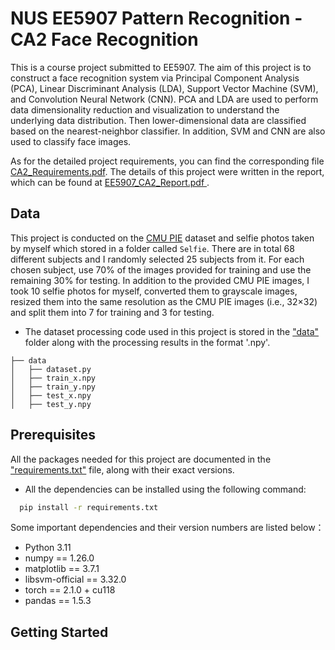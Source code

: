 # NUS EE5907 Pattern Recognition - CA2 Face Recognition

This is a course project submitted to EE5907. The aim of this project is to construct a face recognition system via Principal Component Analysis (PCA), Linear Discriminant Analysis (LDA), Support Vector Machine (SVM), and Convolution Neural Network (CNN). PCA and LDA are used to perform data dimensionality reduction and visualization to understand the underlying data distribution. Then lower-dimensional data are classified based on the nearest-neighbor classifier. In addition, SVM and CNN are also used to classify face images.

As for the detailed project requirements, you can find the corresponding file [CA2_Requirements.pdf](https://github.com/Jonathan3016/EE5907_Pattern-Recognition/blob/88e2e0af0d379e9f7bdd475ba13e35fbda4cb41c/Assignment%202/files/CA2_Requirements.pdf). The details of this project were written in the report, which can be found at [EE5907_CA2_Report.pdf
](https://github.com/Jonathan3016/EE5907_Pattern-Recognition/blob/88e2e0af0d379e9f7bdd475ba13e35fbda4cb41c/Assignment%202/files/EE5907_CA2_Report.pdf).

## Data

This project is conducted on the [CMU PIE](https://www.ri.cmu.edu/publications/the-cmu-pose-illumination-and-expression-database/) dataset and selfie photos taken by myself which stored in a folder called `Selfie`. There are in total 68 different subjects and I randomly selected 25 subjects from it. For each chosen subject, use 70% of the images provided for training and use the remaining 30% for testing. In addition to the provided CMU PIE images, I took 10 selfie photos for myself, converted them to grayscale images, resized them into the same resolution as the CMU PIE images (i.e., 32×32) and split them into 7 for training and 3 for testing. 

* The dataset processing code used in this project is stored in the ["data"](https://github.com/Jonathan3016/EE5907_Pattern-Recognition/tree/29e2c622cd6c6b4b66e6bb91ffb60a35f9b0e073/Assignment%202/data) folder along with the processing results in the format '.npy'.
  
```
├── data
│   ├── dataset.py
│   ├── train_x.npy
│   ├── train_y.npy
│   ├── test_x.npy
│   ├── test_y.npy
```

## Prerequisites

All the packages needed for this project are documented in the ["requirements.txt"](https://github.com/Jonathan3016/EE5907_Pattern-Recognition/blob/29e2c622cd6c6b4b66e6bb91ffb60a35f9b0e073/Assignment%202/requirements.txt) file, along with their exact versions.

* All the dependencies can be installed using the following command:

```sh
  pip install -r requirements.txt
```

Some important dependencies and their version numbers are listed below：

- Python 3.11
- numpy == 1.26.0
- matplotlib == 3.7.1
- libsvm-official == 3.32.0
- torch == 2.1.0 + cu118
- pandas == 1.5.3

## Getting Started

